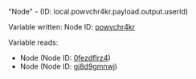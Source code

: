 "Node" - (ID: local.powvchr4kr.payload.output.userId)

Variable written:
Node ID: [powvchr4kr](../nodes/powvchr4kr.md)

Variable reads:
* Node (Node ID: [0fezdflrz4](../nodes/0fezdflrz4.md))
* Node (Node ID: [gj8d9gmnwj](../nodes/gj8d9gmnwj.md))
